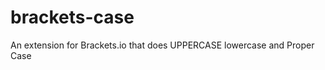 brackets-case
=============

An extension for Brackets.io that does UPPERCASE lowercase and Proper Case